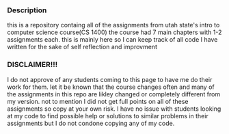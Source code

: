 ### Description 

this is a repository containg all of the assignments from utah state's intro to computer science course(CS 1400)
the course had 7 main chapters with 1-2 assignments each. this is mainly here so I can keep track of all code I have
written for the sake of self reflection and improvment


### **DISCLAIMER!!!**

I do not approve of any students coming to this page to have me do their work for them.
let it be known that the course changes often and many of the assignments in this repo are likley changed 
or completely different from my version. not to mention I did not get full points on all of these assignments 
so copy at your own risk. I have no issue with students looking at my code to find possible help or solutions
to similar problems in their assignments but I do not condone copying any of my code. 

